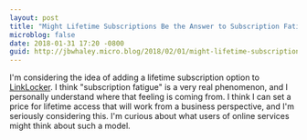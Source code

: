 ```yaml
---
layout: post
title: "Might Lifetime Subscriptions Be the Answer to Subscription Fatigue?"
microblog: false
date: 2018-01-31 17:20 -0800
guid: http://jbwhaley.micro.blog/2018/02/01/might-lifetime-subscriptions.html
---
```

I'm considering the idea of adding a lifetime subscription option to [LinkLocker](https://linklocker.co). I think "subscription fatigue" is a very real phenomenon, and I personally understand where that feeling is coming from. I think I can set a price for lifetime access that will work from a business perspective, and I'm seriously considering this. I'm curious about what users of online services might think about such a model. 
